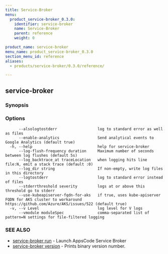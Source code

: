 ```yaml
---
title: Service-Broker
menu:
  product_service-broker_0.3.0:
    identifier: service-broker
    name: Service-Broker
    parent: reference
    weight: 0

product_name: service-broker
menu_name: product_service-broker_0.3.0
section_menu_id: reference
aliases:
  - products/service-broker/0.3.0/reference/

---
```

## service-broker



### Synopsis



### Options

```
      --alsologtostderr                  log to standard error as well as files
      --enable-analytics                 Send analytical events to Google Analytics (default true)
  -h, --help                             help for service-broker
      --log-flush-frequency duration     Maximum number of seconds between log flushes (default 5s)
      --log_backtrace_at traceLocation   when logging hits line file:N, emit a stack trace (default :0)
      --log_dir string                   If non-empty, write log files in this directory
      --logtostderr                      log to standard error instead of files
      --stderrthreshold severity         logs at or above this threshold go to stderr
      --use-kubeapiserver-fqdn-for-aks   if true, uses kube-apiserver FQDN for AKS cluster to workaround https://github.com/Azure/AKS/issues/522 (default true)
  -v, --v Level                          log level for V logs
      --vmodule moduleSpec               comma-separated list of pattern=N settings for file-filtered logging
```

### SEE ALSO

* [service-broker run](/docs/reference/service-broker_run.md)	 - Launch AppsCode Service Broker
* [service-broker version](/docs/reference/service-broker_version.md)	 - Prints binary version number.


